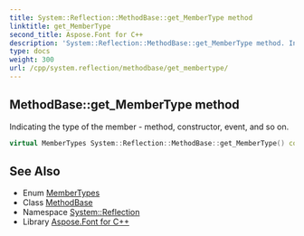 ```yaml
---
title: System::Reflection::MethodBase::get_MemberType method
linktitle: get_MemberType
second_title: Aspose.Font for C++
description: 'System::Reflection::MethodBase::get_MemberType method. Indicating the type of the member - method, constructor, event, and so on in C++.'
type: docs
weight: 300
url: /cpp/system.reflection/methodbase/get_membertype/
---
```

## MethodBase::get_MemberType method


Indicating the type of the member - method, constructor, event, and so on.

```cpp
virtual MemberTypes System::Reflection::MethodBase::get_MemberType() const override
```

## See Also

* Enum [MemberTypes](../../membertypes/)
* Class [MethodBase](../)
* Namespace [System::Reflection](../../)
* Library [Aspose.Font for C++](../../../)
